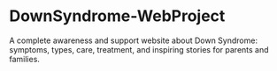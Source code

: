 # DownSyndrome-WebProject
A complete awareness and support website about Down Syndrome: symptoms, types, care, treatment, and inspiring stories for parents and families.
